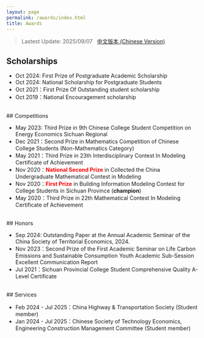 ```yaml
---
layout: page
permalink: /awards/index.html
title: Awards
---
```


> Lastest Update: 2025/09/07 &nbsp; [中文版本 (Chinese Version)](https://longyistar.github.io/file/awards-zh/)

## Scholarships

- Oct 2024: First Prize of Postgraduate Academic Scholarship
- Oct 2024: National Scholarship for Postgraduate Students
- Oct 2021：First Prize Of Outstanding student scholarship
- Oct 2019：National Encouragement scholarship
<br>
## Competitions

- May 2023: Third Prize in 9th Chinese College Student Competition on Energy Economics Sichuan Regional
- Dec 2021：Second Prize in Mathematics Competition of Chinese College Students (Non-Mathematics Category)
- May 2021：Third Prize in 23th Interdisciplinary Contest In Modeling Certificate of Achievement
- Nov 2020：**<font color='red'>National Second Prize</font>** in Collected the China Undergraduate Mathematical Contest in Modeling
- Nov 2020：**<font color='red'>First Prize</font>** in Building Information Modeling Contest for College Students in Sichuan Province (**champion**)
- May 2020：Third Prize in 22th Mathematical Contest In Modeling Certificate of Achievement
<br>
## Honors

- Sep 2024: Outstanding Paper at the Annual Academic Seminar of the China Society of Territorial Economics, 2024.
- Nov 2023：Second Prize of the First Academic Seminar on Life Carbon Emissions and Sustainable Consumption Youth Academic Sub-Session Excellent Communication Report
- Jul 2021：Sichuan Provincial College Student Comprehensive Quality A-Level Certificate
<br>
## Services

- Feb 2024 - Jul 2025：China Highway & Transportation Society (Student member)
- Jan 2024 - Jul 2025：Chinese Society of Technology Economics, Engineering Construction Management Committee (Student member)
<br>
